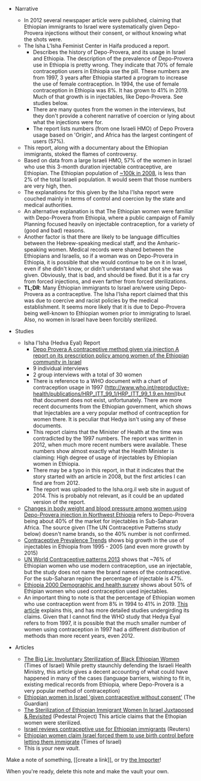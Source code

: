 - Narrative
	- In 2012 several newspaper article were published, claiming that Ethiopian immigrants to Israel were systematically given Depo-Provera injections without their consent, or without knowing what the shots were. 
	- The Isha L'Isha Feminist Center in Haifa produced a report. 
		- Describes the history of Depo-Provera, and its usage in Israel and Ethiopia. The description of the prevalence of Depo-Provera use in Ethiopia is pretty wrong. They indicate that 70% of female contraception users in Ethiopia use the pill. These numbers are from 1997, 3 years after Ethiopia started a program to increase the use of female contraception. In 1994, the use of female contraception in Ethiopia was 8%. It has grown to 41% in 2019. Much of that growth is in injectables, like Depo-Provera. See studies below.
		- There are many quotes from the women in the interviews, but they don't provide a coherent narrative of coercion or lying about what the injections were for.
		- The report lists numbers (from one Israeli HMO) of Depo Provera usage based on 'Origin', and Africa has the largest contingent of users (57%).
	- This report, along with a documentary about the Ethiopian immigrants, stoked the flames of controversy. 
	- Based on data from a large Israeli HMO, 57% of the women in Israel who use this 3-month duration injectable contraceptive, are Ethiopian. The Ethiopian population of [~100k in 2008](https://en.wikipedia.org/wiki/Demographics_of_Israel), is less than 2% of the total Israeli population. It would seem that those numbers are very high, then.
	- The explanations for this given by the Isha l'Isha report were couched mainly in terms of control and coercion by the state and medical authorities.
	- An alternative explanation is that The Ethiopian women were familiar with Depo-Provera from Ethiopia, where a public campaign of Family Planning focused heavily on injectable contraception, for a variety of (good and bad) reasons.
	- Another factor is that there are likely to be language difficulties between the Hebrew-speaking medical staff, and the Amharic-speaking women. Medical records were shared between the Ethiopians and Israelis, so if a woman was on Depo-Provera in Ethiopia, it is possible that she would continue to be on it in Israel, even if she didn't know, or didn't understand what shot she was given. Obviously, that is bad, and should be fixed. But it is a far cry from forced injections, and even farther from forced sterilizations.
	- **TL;DR**: Many Ethiopian immigrants to Israel are/were using Depo-Provera as a contraceptive. The Isha l'Isha report claimed that this was due to coercive and racist policies by the medical establishment. It seems more likely that it is due to Depo-Provera being well-known to Ethiopian women prior to immigrating to Israel. Also, no women in Israel have been forcibly sterilized.

- Studies
	- Isha l'Isha (Hedva Eyal) Report
		- [Depo Provera A contraceptive method given via injection A report on its prescription policy among women of the Ethiopian community in Israel](https://isha.org.il/wp-content/uploads/2014/08/%D7%93%D7%A4%D7%95-%D7%90%D7%A0%D7%92%D7%9C%D7%99%D7%AA.pdf) 
		- 9 individual interviews
		- 2 group interviews with a total of 30 women
		- There is reference to a WHO document with a chart of contraception usage in 1997 (http://www.who.int/reproductive-health/publications/HRP_ITT_99_1/HRP_ITT_99_1.9.en.html)but that document does not exist, unfortunately. There are more recent documents from the Ethiopian government, which shows that Injectables are a very popular method of contraception for women there. It is peculiar that Hedya isn't using any of these documents.
		- This report claims that the Minister of Health at the time was contradicted by the 1997 numbers. The report was written in 2012, when much more recent numbers were available. These numbers show almost exactly what the Health Minister is claiming: High degree of usage of injectables by Ethiopian women in Ethiopia.
		- There may be a typo in this report, in that it indicates that the story started with an article in 2008, but the first articles I can find are from 2012.
		- The report was uploaded to the Isha.org.il web site in august of 2014. This is probably not relevant, as it could be an updated version of the report.
	- [Changes in body weight and blood pressure among women using Depo-Provera injection in Northwest Ethiopia](https://www.ncbi.nlm.nih.gov/pmc/articles/PMC6694638/#CR5) refers to Depo-Provera being about 40% of the market for injectables in Sub-Saharan Africa. The source given (The UN Contraceptive Patterns study below) doesn't name brands, so the 40% number is not confirmed.
	- [Contraceptive Prevalence Trends](https://www.un.org/development/desa/pd/sites/www.un.org.development.desa.pd/files/undesa_pd_2021_cp-empirical-patterns.pdf) shows big growth in the use of injectables in Ethiopia from 1995 - 2005 (and even more growth by 2015)
	- [UN World Contraceptive patterns 2013](https://digitallibrary.un.org/record/789600?v=pdf) shows that ~76% of Ethiopian women who use modern contraception, use an injectable, but the study does not name the brand names of the contraceptive. For the sub-Saharan region the percentage of injectable is 47%.
	- [Ethiopia 2000 Demographic and health survey](https://dhsprogram.com/pubs/pdf/FR118/FR118.pdf) shows about 50% of Ethipian women who used contraception used injectables.
	- An important thing to note is that the percentage of Ethiopian women who use contraception went from 8% in 1994 to 41% in 2019. [This article](https://reproductive-health-journal.biomedcentral.com/articles/10.1186/s12978-022-01435-5) explains this, and has more detailed studies undergirding its claims. Given that I cannot find the WHO study that Hedya Eyal refers to from 1997, it is possible that the much smaller number of women using contraception in 1997 had a different distribution of methods than more recent years, even 2012.
- Articles
	- [The Big Lie: Involuntary Sterilization of Black Ethiopian Women](https://blogs.timesofisrael.com/the-big-lie-involuntary-sterilization-of-black-ethiopian-women/) (Times of Israel) While pretty staunchly defending the Israeli Health Ministry, this article gives a decent accounting of what could have happened in many of the cases (language barriers, wishing to fit in, existing medical records from Ethiopia, where Depo-Provera is a very popular method of contraception)
	- [Ethiopian women in Israel 'given contraceptive without consent'](https://www.theguardian.com/world/2013/feb/28/ethiopian-women-given-contraceptives-israel) (The Guardian)
	- [The Sterilization of Ethiopian Immigrant Women In Israel Juxtaposed & Revisited](https://pedestalproject.com/2021/06/22/the-sterilization-of-ethiopian-immigrant-women-in-israel-juxtaposed-revisited/) (Pedestal Project) This article claims that the Ethopian women were sterilized.
	- [Israel reviews contraceptive use for Ethiopian immigrants](https://www.reuters.com/article/idUSBRE90R0SO/) (Reuters)
	- [Ethiopian women claim Israel forced them to use birth control before letting them immigrate](https://www.timesofisrael.com/ethiopian-women-claim-israel-forced-them-to-use-birth-control-before-letting-them-immigrate/) (Times of Israel)
	- This is your new *vault*.

Make a note of something, [[create a link]], or try [the Importer](https://help.obsidian.md/Plugins/Importer)!

When you're ready, delete this note and make the vault your own.